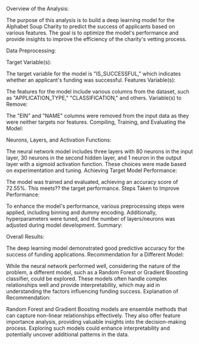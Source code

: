 Overview of the Analysis:

The purpose of this analysis is to build a deep learning model for the Alphabet Soup Charity to predict the success of applicants based on various features. The goal is to optimize the model's performance and provide insights to improve the efficiency of the charity's vetting process.

Data Preprocessing:

Target Variable(s):

The target variable for the model is "IS_SUCCESSFUL," which indicates whether an applicant's funding was successful.
Features Variable(s):

The features for the model include various columns from the dataset, such as "APPLICATION_TYPE," "CLASSIFICATION," and others.
Variable(s) to Remove:

The "EIN" and "NAME" columns were removed from the input data as they were neither targets nor features.
Compiling, Training, and Evaluating the Model:

Neurons, Layers, and Activation Functions:

The neural network model includes three layers with 80 neurons in the input layer, 30 neurons in the second hidden layer, and 1 neuron in the output layer with a sigmoid activation function. These choices were made based on experimentation and tuning.
Achieving Target Model Performance:

The model was trained and evaluated, achieving an accuracy score of 72.55%. This meets?? the target performance.
Steps Taken to Improve Performance:

To enhance the model's performance, various preprocessing steps were applied, including binning and dummy encoding. Additionally, hyperparameters were tuned, and the number of layers/neurons was adjusted during model development.
Summary:

Overall Results:

The deep learning model demonstrated good predictive accuracy for the success of funding applications.
Recommendation for a Different Model:

While the neural network performed well, considering the nature of the problem, a different model, such as a Random Forest or Gradient Boosting classifier, could be explored. These models often handle complex relationships well and provide interpretability, which may aid in understanding the factors influencing funding success.
Explanation of Recommendation:

Random Forest and Gradient Boosting models are ensemble methods that can capture non-linear relationships effectively. They also offer feature importance analysis, providing valuable insights into the decision-making process. Exploring such models could enhance interpretability and potentially uncover additional patterns in the data.
